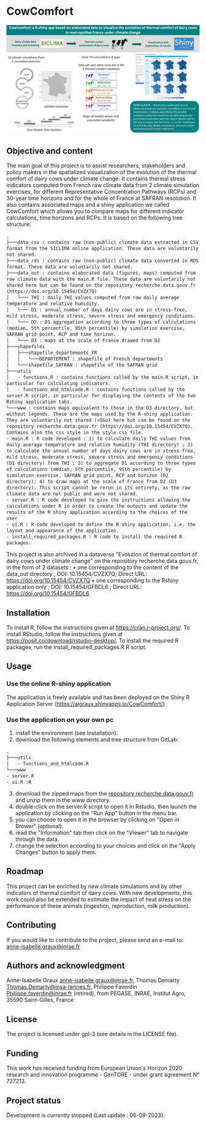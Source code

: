 # CowComfort

![Screenshot](graphical_abstract.jpg)

## Objective and content

The main goal of this project is to assist researchers, stakeholders and policy makers in the spatialized visualization of the evolution of the thermal comfort of dairy cows under climate change.
It contains thermal stress indicators computed from French raw climate data from 2 climate simulation exercises, for different Representative Concentration Pathways (RCPs) and 30-year time horizons and for the whole of France at SAFRAN resolution.
It also contains associated maps and a shiny application we called CowComfort which allows you to compare maps for different indicator calculations, time horizons and RCPs.
It is based on the following tree structure:
```
.
├───data_csv : contains raw (non-public) climate data extracted in CSV format from the SICLIMA online application. These data are voluntarily not shared.
├───data_rds : contains raw (non-public) climate data converted in RDS format. These data are voluntarily not shared.
├───data_out : contains elaborated data (figures, maps) computed from raw climate data with the main.R file. These data are voluntarily not shared here but can be found on the repository recherche.data.gouv.fr (https://doi.org/10.15454/CVZX7Q)
│   └─── THI : daily THI values computed from raw daily average temperature and relative humidity.
│   └─── D1 : annual number of days dairy cows are in stress-free, mild stress, moderate stress, severe stress and emergency conditions.
│   └─── D2 : D1 aggregation according to three types of calculations (median, 5th percentile, 95th percentile) by simulation exercise, SAFRAN grid point, RCP and time horizon.
│   └─── D3 : maps at the scale of France drawed from D2 
├───shapefiles
│   ├───shapefile_departements_FR
│   │   └───DEPARTEMENT : shapefile of French departments
│   └───shapefile_SAFRAN : shapefile of the SAFRAN grid 
├───utils
│   - functions.R : contains functions called by the main.R script, in particular for calculating indicators.
│   - functions_and_htmlcode.R : contains functions called by the server.R script, in particular for displaying the contents of the two Rshiny application tabs.
└───www : contains maps equivalent to those in the D3 directory, but without legends. These are the maps used by the R-shiny application. They are voluntarily not shared (≈5Go) here but can be found on the repository recherche.data.gouv.fr (https://doi.org/10.15454/CVZX7Q). Contains also the css style in the style.css file.
- main.R : R code developed : 1) to calculate daily THI values from daily average temperature and relative humidity (THI directory) ; 2) to calculate the annual number of days dairy cows are in stress-free, mild stress, moderate stress, severe stress and emergency conditions (D1 directory) from THI ; 3) to aggregate D1 according to three types of calculations (median, 5th percentile, 95th percentile) by simulation exercise, SAFRAN grid point, RCP and horizon (D2 directory); 4) to draw maps at the scale of France from D2 (D3 directory). This script cannot be rerun in its entirety, as the raw climate data are not public and were not shared.
- server.R : R code developed to give the instructions allowing the calculations under R in order to create the outputs and update the results of the R shiny application according to the choices of the user
- ui.R : R code developed to define the R shiny application, i.e. the layout and appearance of the application.
- install_required_packages.R : R code to install the required R packages.

```
This project is also archived in a dataverse "Evolution of thermal comfort of dairy cows under climate change" on the repository recherche.data.gouv.fr, in the form of 2 datasets : 
•	one corresponding to the content of the data_out directory ; DOI: 10.15454/CVZX7Q; Direct URL: https://doi.org/10.15454/CVZX7Q
•	one corresponding to the Rshiny application only ; DOI: 10.15454/GFBDL6 ; Direct URL: https://doi.org/10.15454/GFBDL6

## Installation
To install R, follow the instructions given at https://cran.r-project.org/.
To install RStudio, follow the instructions given at https://posit.co/download/rstudio-desktop/.
To install the required R packages, run the install_required_packages.R R script.

## Usage

### Use the online R-shiny application
The application is freely available and has been deployed on the Shiny R Application Server (https://aigraux.shinyapps.io/CowComfort/)

### Use the application on your own pc
1) install the environment (see Installation).
2) download the following elements and tree structure from GitLab:
```
.
├───utils
│   - functions_and_htmlcode.R 
└───www
- server.R 
- ui.R :R
```
3) download the zipped maps from the [repository recherche.data.gouv.fr](https://doi.org/10.15454/GFBDL6) and unzip them in the www directory.
4) double-click on the server.R script to open it in Rstudio, then launch the application by clicking on the "Run App" button in the menu bar.
5) you can choose to open it in the browser by clicking on "Open in Brower" (optional).
6) read the "Information" tab then click on the "Viewer" tab to navigate through the data.
7) change the selection according to your choices and click on the "Apply Changes" button to apply them.

## Roadmap
This project can be enriched by new climate simulations and by other indicators of thermal comfort of dairy cows.
With new developments, this work could also be extended to estimate the impact of heat stress on the performance of these animals (ingestion, reproduction, milk production).

## Contributing
If you would like to contribute to the project, please send an e-mail to: anne-isabelle.graux@inrae.fr

## Authors and acknowledgment
Anne-Isabelle Graux anne-isabelle.graux@inrae.fr, 
Thomas Demarty Thomas.Demarty@insa-rennes.fr,
Philippe Faverdin Philippe.faverdin@inrae.fr (retired),
from PEGASE, INRAE, Institut Agro, 35590 Saint-Gilles, France

## License
The project is licensed under gpl-3 (see details in the LICENSE file).

## Funding
This work has received funding from European Union's Horizon 2020 research and innovation programme - GenTORE - under grant agreement N° 727213.

## Project status
Development is currently stopped (Last update : 06-09-2023).